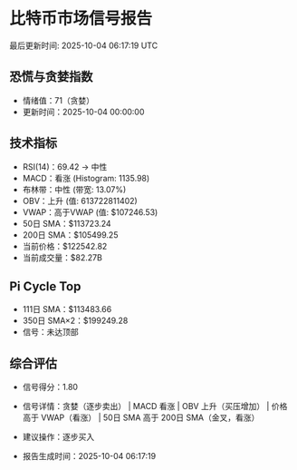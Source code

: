 # 比特币市场信号报告

最后更新时间: 2025-10-04 06:17:19 UTC

## 恐慌与贪婪指数
- 情绪值：71（贪婪）
- 更新时间：2025-10-04 00:00:00

## 技术指标
- RSI(14)：69.42 → 中性
- MACD：看涨 (Histogram: 1135.98)
- 布林带：中性 (带宽: 13.07%)
- OBV：上升 (值: 613722811402)
- VWAP：高于VWAP (值: $107246.53)
- 50日 SMA：$113723.24
- 200日 SMA：$105499.25
- 当前价格：$122542.82
- 当前成交量：$82.27B

## Pi Cycle Top
- 111日 SMA：$113483.66
- 350日 SMA×2：$199249.28
- 信号：未达顶部

## 综合评估
- 信号得分：1.80
- 信号详情：贪婪（逐步卖出） | MACD 看涨 | OBV 上升（买压增加） | 价格高于 VWAP（看涨） | 50日 SMA 高于 200日 SMA（金叉，看涨）
- 建议操作：逐步买入

- 报告生成时间：2025-10-04 06:17:19